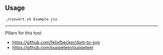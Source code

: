 ## Usage

```
./convert.sh Example.jsx
```
---
Pillars for this tool: 
* https://github.com/felixfbecker/dom-to-svg
* https://github.com/puppeteer/puppeteer
